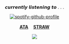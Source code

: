 <p align="center">𝙘𝙪𝙧𝙧𝙚𝙣𝙩𝙡𝙮 𝙡𝙞𝙨𝙩𝙚𝙣𝙞𝙣𝙜 𝙩𝙤 . . .</p>

<div align="center">

[![spotify-github-profile](https://spotify-github-profile.kittinanx.com/api/view?uid=tildejohanne&cover_image=true&theme=novatorem&show_offline=true&background_color=121212&interchange=true&bar_color=53b14f&bar_color_cover=true)](https://github.com/kittinan/spotify-github-profile)

<b>[ATA](https://vashthestampede.atabook.org) ㅤ[STRAW](https://detrium.straw.page/)</b>

![](https://komarev.com/ghpvc/?username=DETRIUMS&label=visitors&color=red&style=flat)
